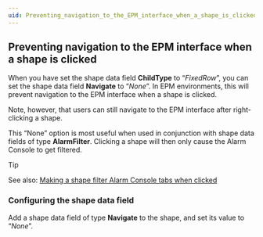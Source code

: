 ```yaml
---
uid: Preventing_navigation_to_the_EPM_interface_when_a_shape_is_clicked
---
```


## Preventing navigation to the EPM interface when a shape is clicked

When you have set the shape data field **ChildType** to “*FixedRow*”, you can set the shape data field **Navigate** to “*None*”. In EPM environments, this will prevent navigation to the EPM interface when a shape is clicked.

Note, however, that users can still navigate to the EPM interface after right-clicking a shape.

This “None” option is most useful when used in conjunction with shape data fields of type **AlarmFilter**. Clicking a shape will then only cause the Alarm Console to get filtered.

> [!TIP]
> See also:
> [Making a shape filter Alarm Console tabs when clicked](xref:Making_a_shape_filter_Alarm_Console_tabs_when_clicked)

### Configuring the shape data field

Add a shape data field of type **Navigate** to the shape, and set its value to “*None*”.
